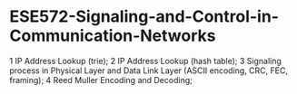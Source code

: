 # ESE572-Signaling-and-Control-in-Communication-Networks

1 IP Address Lookup (trie);
2 IP Address Lookup (hash table);
3 Signaling process in Physical Layer and Data Link Layer (ASCII encoding, CRC, FEC, framing);
4 Reed Muller Encoding and Decoding;
